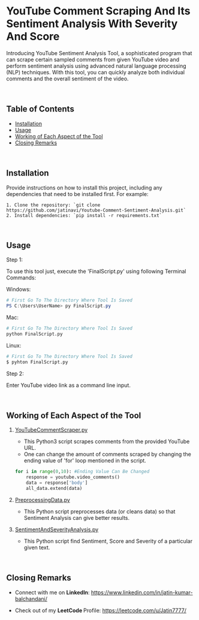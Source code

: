# <b> YouTube Comment Scraping And Its Sentiment Analysis  With Severity And Score </b>

Introducing YouTube Sentiment Analysis Tool, a sophisticated program that can scrape certain sampled comments from given YouTube video and perform sentiment analysis using advanced natural language processing (NLP) techniques. With this tool, you can quickly analyze both individual comments and the overall sentiment of the video.

<br>

## Table of Contents

- [Installation](#installation)
- [Usage](#usage)
- [Working of Each Aspect of the Tool](#working-of-each-aspect-of-the-tool)
- [Closing Remarks](#closing-remarks)

<br>

## Installation

Provide instructions on how to install this project, including any dependencies that need to be installed first. For example:

    1. Clone the repository: `git clone https://github.com/jatinavi/Youtube-Comment-Sentiment-Analysis.git`
    2. Install dependencies: `pip install -r requirements.txt`

<br>

## Usage

Step 1: 

To use this tool just, execute the 'FinalScript.py' using following Terminal Commands:

Windows: 
```powershell
# First Go To The Directory Where Tool Is Saved
PS C:\Users\UserName> py FinalScript.py
```

Mac:
```bash
# First Go To The Directory Where Tool Is Saved
python FinalScript.py
```

Linux: 
```bash
# First Go To The Directory Where Tool Is Saved
$ pyhton FinalScript.py
```

Step 2:

Enter YouTube video link as a command line input.

<br>


## Working of Each Aspect of the Tool 

1. <u>YouTubeCommentScraper.py</u>
    
    - This Python3 script scrapes comments from the provided YouTube URL.
    - One can change the amount of comments scraped by changing the ending value of 'for' loop mentioned in the script.
    ```python
    for i in range(0,10): #Ending Value Can Be Changed
        response = youtube.video_comments()
        data = response['body']
        all_data.extend(data)
    ```

2. <u> PreprocessingData.py </u>

    - This Python script preprocesses data (or cleans data) so that Sentiment Analysis can give better results.

3. <u> SentimentAndSeverityAnalysis.py </u>

    - This Python script find Sentiment, Score and Severity of a particular given text.

<br>

## Closing Remarks

- Connect with me on <b> LinkedIn</b>: https://www.linkedin.com/in/jatin-kumar-balchandani/

- Check out of my <b> LeetCode </b> Profile: https://leetcode.com/u/Jatin7777/













